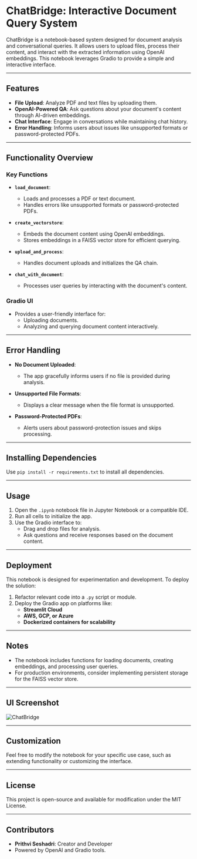 # ChatBridge: Interactive Document Query System

ChatBridge is a notebook-based system designed for document analysis and conversational queries. It allows users to upload files, process their content, and interact with the extracted information using OpenAI embeddings. This notebook leverages Gradio to provide a simple and interactive interface.

---

## Features

- **File Upload**: Analyze PDF and text files by uploading them.
- **OpenAI-Powered QA**: Ask questions about your document's content through AI-driven embeddings.
- **Chat Interface**: Engage in conversations while maintaining chat history.
- **Error Handling**: Informs users about issues like unsupported formats or password-protected PDFs.

---

## Functionality Overview

### Key Functions

- **`load_document`**:
  - Loads and processes a PDF or text document.
  - Handles errors like unsupported formats or password-protected PDFs.

- **`create_vectorstore`**:
  - Embeds the document content using OpenAI embeddings.
  - Stores embeddings in a FAISS vector store for efficient querying.

- **`upload_and_process`**:
  - Handles document uploads and initializes the QA chain.

- **`chat_with_document`**:
  - Processes user queries by interacting with the document's content.

### Gradio UI

- Provides a user-friendly interface for:
  - Uploading documents.
  - Analyzing and querying document content interactively.

---

## Error Handling

- **No Document Uploaded**:
  - The app gracefully informs users if no file is provided during analysis.
  
- **Unsupported File Formats**:
  - Displays a clear message when the file format is unsupported.

- **Password-Protected PDFs**:
  - Alerts users about password-protection issues and skips processing.

---
## Installing Dependencies

Use ``` pip install -r requirements.txt ``` to install all dependencies. 

---

## Usage

1. Open the `.ipynb` notebook file in Jupyter Notebook or a compatible IDE.
2. Run all cells to initialize the app.
3. Use the Gradio interface to:
   - Drag and drop files for analysis.
   - Ask questions and receive responses based on the document content.

---

## Deployment

This notebook is designed for experimentation and development. To deploy the solution:

1. Refactor relevant code into a `.py` script or module.
2. Deploy the Gradio app on platforms like:
   - **Streamlit Cloud**
   - **AWS, GCP, or Azure**
   - **Dockerized containers for scalability**

---

## Notes

- The notebook includes functions for loading documents, creating embeddings, and processing user queries.
- For production environments, consider implementing persistent storage for the FAISS vector store.

---

## UI Screenshot
![ChatBridge](https://github.com/user-attachments/assets/96e2e373-1336-4303-9c05-7dfb3e56ed55)


---

## Customization

Feel free to modify the notebook for your specific use case, such as extending functionality or customizing the interface.

---

## License

This project is open-source and available for modification under the MIT License.

---

## Contributors

- **Prithvi Seshadri**: Creator and Developer
- Powered by OpenAI and Gradio tools.

